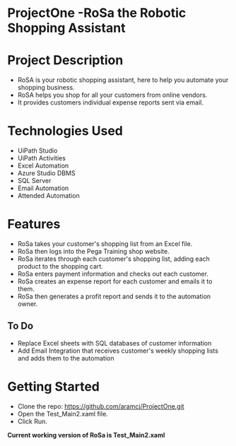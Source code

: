 # ProjectOne -RoSa the Robotic Shopping Assistant

# Project Description 
  - RoSA is your robotic shopping assistant, here to help you automate your shopping business. 
  - RoSA helps you shop for all your customers from online vendors. 
  - It provides customers individual expense reports sent via email.

# Technologies Used
 - UiPath Studio
 - UiPath Activities
 - Excel Automation 
 - Azure Studio DBMS 
 - SQL Server
 - Email Automation 
 - Attended Automation
 
 # Features
  - RoSa takes your customer's shopping list from an Excel file. 
  - RoSa then logs into the Pega Training shop website. 
  - RoSa iterates through each customer's shopping list, adding each product to the shopping cart. 
  - RoSa enters payment information and checks out each customer. 
  - RoSa creates an expense report for each customer and emails it to them. 
  - RoSa then generates a profit report and sends it to the automation owner. 
  
  ## To Do
   - Replace Excel sheets with SQL databases of customer information
   - Add Email Integration that receives customer's weekly shopping lists and adds them to the automation
  
  # Getting Started
   - Clone the repo: https://github.com/aramcj/ProjectOne.git
   - Open the Test_Main2.xaml file. 
   - Click Run. 

**Current working version of RoSa is Test_Main2.xaml**
